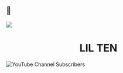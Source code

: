 ##  👋
<p align="centro">
  <img src="https://miro.medium.com/max/2048/1*OohqW5DGh9CQS4hLY5FXzA.png" altura="230"/>
</p>
<h1 align="center">LIL TEN</h1>
<img alt="YouTube Channel Subscribers" src="https://img.shields.io/youtube/channel/subscribers/UCnDKa6l84wewsTkxsuze84A?style=social">
<!--
**Lil-Ten/Lil-Ten** is a ✨ _special_ ✨ repository because its `README.md` (this file) appears on your GitHub profile.

Here are some ideas to get you started:

- 🔭 I’m currently working on ...
- 🌱 I’m currently learning ...
- 👯 I’m looking to collaborate on ...
- 🤔 I’m looking for help with ...
- 💬 Ask me about ...
- 📫 How to reach me: ...
- 😄 Pronouns: ...
- ⚡ Fun fact: ...
-->
